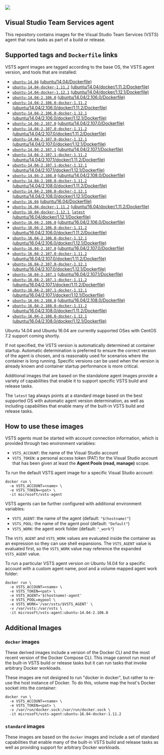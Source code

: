 ![](https://github.com/microsoft/vsts-agent-docker/raw/master/images/vsts.png)

## Visual Studio Team Services agent
This repository contains images for the Visual Studio Team Services (VSTS) agent that runs tasks as part of a build or release.

## Supported tags and `Dockerfile` links
VSTS agent images are tagged according to the base OS, the VSTS agent version, and tools that are installed:

- [`ubuntu-14.04`](https://github.com/microsoft/vsts-agent-docker/blob/4634d73509a48e73dff8c56eae1582a75b562f08/ubuntu/14.04/Dockerfile) [(ubuntu/14.04/Dockerfile)](https://github.com/microsoft/vsts-agent-docker/blob/4634d73509a48e73dff8c56eae1582a75b562f08/ubuntu/14.04/Dockerfile)
- [`ubuntu-14.04-docker-1.11.2`](https://github.com/microsoft/vsts-agent-docker/blob/4634d73509a48e73dff8c56eae1582a75b562f08/ubuntu/14.04/docker/1.11.2/Dockerfile) [(ubuntu/14.04/docker/1.11.2/Dockerfile)](https://github.com/microsoft/vsts-agent-docker/blob/4634d73509a48e73dff8c56eae1582a75b562f08/ubuntu/14.04/docker/1.11.2/Dockerfile)
- [`ubuntu-14.04-docker-1.12.1`](https://github.com/microsoft/vsts-agent-docker/blob/4634d73509a48e73dff8c56eae1582a75b562f08/ubuntu/14.04/docker/1.12.1/Dockerfile) [(ubuntu/14.04/docker/1.12.1/Dockerfile)](https://github.com/microsoft/vsts-agent-docker/blob/4634d73509a48e73dff8c56eae1582a75b562f08/ubuntu/14.04/docker/1.12.1/Dockerfile)
- [`ubuntu-14.04-2.106.0`](https://github.com/microsoft/vsts-agent-docker/blob/4634d73509a48e73dff8c56eae1582a75b562f08/ubuntu/14.04/2.106.0/Dockerfile) [(ubuntu/14.04/2.106.0/Dockerfile)](https://github.com/microsoft/vsts-agent-docker/blob/4634d73509a48e73dff8c56eae1582a75b562f08/ubuntu/14.04/2.106.0/Dockerfile)
- [`ubuntu-14.04-2.106.0-docker-1.11.2`](https://github.com/microsoft/vsts-agent-docker/blob/4634d73509a48e73dff8c56eae1582a75b562f08/ubuntu/14.04/2.106.0/docker/1.11.2/Dockerfile) [(ubuntu/14.04/2.106.0/docker/1.11.2/Dockerfile)](https://github.com/microsoft/vsts-agent-docker/blob/4634d73509a48e73dff8c56eae1582a75b562f08/ubuntu/14.04/2.106.0/docker/1.11.2/Dockerfile)
- [`ubuntu-14.04-2.106.0-docker-1.12.1`](https://github.com/microsoft/vsts-agent-docker/blob/4634d73509a48e73dff8c56eae1582a75b562f08/ubuntu/14.04/2.106.0/docker/1.12.1/Dockerfile) [(ubuntu/14.04/2.106.0/docker/1.12.1/Dockerfile)](https://github.com/microsoft/vsts-agent-docker/blob/4634d73509a48e73dff8c56eae1582a75b562f08/ubuntu/14.04/2.106.0/docker/1.12.1/Dockerfile)
- [`ubuntu-14.04-2.107.0`](https://github.com/microsoft/vsts-agent-docker/blob/4634d73509a48e73dff8c56eae1582a75b562f08/ubuntu/14.04/2.107.0/Dockerfile) [(ubuntu/14.04/2.107.0/Dockerfile)](https://github.com/microsoft/vsts-agent-docker/blob/4634d73509a48e73dff8c56eae1582a75b562f08/ubuntu/14.04/2.107.0/Dockerfile)
- [`ubuntu-14.04-2.107.0-docker-1.11.2`](https://github.com/microsoft/vsts-agent-docker/blob/4634d73509a48e73dff8c56eae1582a75b562f08/ubuntu/14.04/2.107.0/docker/1.11.2/Dockerfile) [(ubuntu/14.04/2.107.0/docker/1.11.2/Dockerfile)](https://github.com/microsoft/vsts-agent-docker/blob/4634d73509a48e73dff8c56eae1582a75b562f08/ubuntu/14.04/2.107.0/docker/1.11.2/Dockerfile)
- [`ubuntu-14.04-2.107.0-docker-1.12.1`](https://github.com/microsoft/vsts-agent-docker/blob/4634d73509a48e73dff8c56eae1582a75b562f08/ubuntu/14.04/2.107.0/docker/1.12.1/Dockerfile) [(ubuntu/14.04/2.107.0/docker/1.12.1/Dockerfile)](https://github.com/microsoft/vsts-agent-docker/blob/4634d73509a48e73dff8c56eae1582a75b562f08/ubuntu/14.04/2.107.0/docker/1.12.1/Dockerfile)
- [`ubuntu-14.04-2.107.1`](https://github.com/microsoft/vsts-agent-docker/blob/4634d73509a48e73dff8c56eae1582a75b562f08/ubuntu/14.04/2.107.1/Dockerfile) [(ubuntu/14.04/2.107.1/Dockerfile)](https://github.com/microsoft/vsts-agent-docker/blob/4634d73509a48e73dff8c56eae1582a75b562f08/ubuntu/14.04/2.107.1/Dockerfile)
- [`ubuntu-14.04-2.107.1-docker-1.11.2`](https://github.com/microsoft/vsts-agent-docker/blob/4634d73509a48e73dff8c56eae1582a75b562f08/ubuntu/14.04/2.107.1/docker/1.11.2/Dockerfile) [(ubuntu/14.04/2.107.1/docker/1.11.2/Dockerfile)](https://github.com/microsoft/vsts-agent-docker/blob/4634d73509a48e73dff8c56eae1582a75b562f08/ubuntu/14.04/2.107.1/docker/1.11.2/Dockerfile)
- [`ubuntu-14.04-2.107.1-docker-1.12.1`](https://github.com/microsoft/vsts-agent-docker/blob/4634d73509a48e73dff8c56eae1582a75b562f08/ubuntu/14.04/2.107.1/docker/1.12.1/Dockerfile) [(ubuntu/14.04/2.107.1/docker/1.12.1/Dockerfile)](https://github.com/microsoft/vsts-agent-docker/blob/4634d73509a48e73dff8c56eae1582a75b562f08/ubuntu/14.04/2.107.1/docker/1.12.1/Dockerfile)
- [`ubuntu-14.04-2.108.0`](https://github.com/microsoft/vsts-agent-docker/blob/4634d73509a48e73dff8c56eae1582a75b562f08/ubuntu/14.04/2.108.0/Dockerfile) [(ubuntu/14.04/2.108.0/Dockerfile)](https://github.com/microsoft/vsts-agent-docker/blob/4634d73509a48e73dff8c56eae1582a75b562f08/ubuntu/14.04/2.108.0/Dockerfile)
- [`ubuntu-14.04-2.108.0-docker-1.11.2`](https://github.com/microsoft/vsts-agent-docker/blob/4634d73509a48e73dff8c56eae1582a75b562f08/ubuntu/14.04/2.108.0/docker/1.11.2/Dockerfile) [(ubuntu/14.04/2.108.0/docker/1.11.2/Dockerfile)](https://github.com/microsoft/vsts-agent-docker/blob/4634d73509a48e73dff8c56eae1582a75b562f08/ubuntu/14.04/2.108.0/docker/1.11.2/Dockerfile)
- [`ubuntu-14.04-2.108.0-docker-1.12.1`](https://github.com/microsoft/vsts-agent-docker/blob/4634d73509a48e73dff8c56eae1582a75b562f08/ubuntu/14.04/2.108.0/docker/1.12.1/Dockerfile) [(ubuntu/14.04/2.108.0/docker/1.12.1/Dockerfile)](https://github.com/microsoft/vsts-agent-docker/blob/4634d73509a48e73dff8c56eae1582a75b562f08/ubuntu/14.04/2.108.0/docker/1.12.1/Dockerfile)
- [`ubuntu-16.04`](https://github.com/microsoft/vsts-agent-docker/blob/4634d73509a48e73dff8c56eae1582a75b562f08/ubuntu/16.04/Dockerfile) [(ubuntu/16.04/Dockerfile)](https://github.com/microsoft/vsts-agent-docker/blob/4634d73509a48e73dff8c56eae1582a75b562f08/ubuntu/16.04/Dockerfile)
- [`ubuntu-16.04-docker-1.11.2`](https://github.com/microsoft/vsts-agent-docker/blob/4634d73509a48e73dff8c56eae1582a75b562f08/ubuntu/16.04/docker/1.11.2/Dockerfile) [(ubuntu/16.04/docker/1.11.2/Dockerfile)](https://github.com/microsoft/vsts-agent-docker/blob/4634d73509a48e73dff8c56eae1582a75b562f08/ubuntu/16.04/docker/1.11.2/Dockerfile)
- [`ubuntu-16.04-docker-1.12.1`](https://github.com/microsoft/vsts-agent-docker/blob/4634d73509a48e73dff8c56eae1582a75b562f08/ubuntu/16.04/docker/1.12.1/Dockerfile), [`latest`](https://github.com/microsoft/vsts-agent-docker/blob/4634d73509a48e73dff8c56eae1582a75b562f08/ubuntu/16.04/docker/1.12.1/Dockerfile) [(ubuntu/16.04/docker/1.12.1/Dockerfile)](https://github.com/microsoft/vsts-agent-docker/blob/4634d73509a48e73dff8c56eae1582a75b562f08/ubuntu/16.04/docker/1.12.1/Dockerfile)
- [`ubuntu-16.04-2.106.0`](https://github.com/microsoft/vsts-agent-docker/blob/4634d73509a48e73dff8c56eae1582a75b562f08/ubuntu/16.04/2.106.0/Dockerfile) [(ubuntu/16.04/2.106.0/Dockerfile)](https://github.com/microsoft/vsts-agent-docker/blob/4634d73509a48e73dff8c56eae1582a75b562f08/ubuntu/16.04/2.106.0/Dockerfile)
- [`ubuntu-16.04-2.106.0-docker-1.11.2`](https://github.com/microsoft/vsts-agent-docker/blob/4634d73509a48e73dff8c56eae1582a75b562f08/ubuntu/16.04/2.106.0/docker/1.11.2/Dockerfile) [(ubuntu/16.04/2.106.0/docker/1.11.2/Dockerfile)](https://github.com/microsoft/vsts-agent-docker/blob/4634d73509a48e73dff8c56eae1582a75b562f08/ubuntu/16.04/2.106.0/docker/1.11.2/Dockerfile)
- [`ubuntu-16.04-2.106.0-docker-1.12.1`](https://github.com/microsoft/vsts-agent-docker/blob/4634d73509a48e73dff8c56eae1582a75b562f08/ubuntu/16.04/2.106.0/docker/1.12.1/Dockerfile) [(ubuntu/16.04/2.106.0/docker/1.12.1/Dockerfile)](https://github.com/microsoft/vsts-agent-docker/blob/4634d73509a48e73dff8c56eae1582a75b562f08/ubuntu/16.04/2.106.0/docker/1.12.1/Dockerfile)
- [`ubuntu-16.04-2.107.0`](https://github.com/microsoft/vsts-agent-docker/blob/4634d73509a48e73dff8c56eae1582a75b562f08/ubuntu/16.04/2.107.0/Dockerfile) [(ubuntu/16.04/2.107.0/Dockerfile)](https://github.com/microsoft/vsts-agent-docker/blob/4634d73509a48e73dff8c56eae1582a75b562f08/ubuntu/16.04/2.107.0/Dockerfile)
- [`ubuntu-16.04-2.107.0-docker-1.11.2`](https://github.com/microsoft/vsts-agent-docker/blob/4634d73509a48e73dff8c56eae1582a75b562f08/ubuntu/16.04/2.107.0/docker/1.11.2/Dockerfile) [(ubuntu/16.04/2.107.0/docker/1.11.2/Dockerfile)](https://github.com/microsoft/vsts-agent-docker/blob/4634d73509a48e73dff8c56eae1582a75b562f08/ubuntu/16.04/2.107.0/docker/1.11.2/Dockerfile)
- [`ubuntu-16.04-2.107.0-docker-1.12.1`](https://github.com/microsoft/vsts-agent-docker/blob/4634d73509a48e73dff8c56eae1582a75b562f08/ubuntu/16.04/2.107.0/docker/1.12.1/Dockerfile) [(ubuntu/16.04/2.107.0/docker/1.12.1/Dockerfile)](https://github.com/microsoft/vsts-agent-docker/blob/4634d73509a48e73dff8c56eae1582a75b562f08/ubuntu/16.04/2.107.0/docker/1.12.1/Dockerfile)
- [`ubuntu-16.04-2.107.1`](https://github.com/microsoft/vsts-agent-docker/blob/4634d73509a48e73dff8c56eae1582a75b562f08/ubuntu/16.04/2.107.1/Dockerfile) [(ubuntu/16.04/2.107.1/Dockerfile)](https://github.com/microsoft/vsts-agent-docker/blob/4634d73509a48e73dff8c56eae1582a75b562f08/ubuntu/16.04/2.107.1/Dockerfile)
- [`ubuntu-16.04-2.107.1-docker-1.11.2`](https://github.com/microsoft/vsts-agent-docker/blob/4634d73509a48e73dff8c56eae1582a75b562f08/ubuntu/16.04/2.107.1/docker/1.11.2/Dockerfile) [(ubuntu/16.04/2.107.1/docker/1.11.2/Dockerfile)](https://github.com/microsoft/vsts-agent-docker/blob/4634d73509a48e73dff8c56eae1582a75b562f08/ubuntu/16.04/2.107.1/docker/1.11.2/Dockerfile)
- [`ubuntu-16.04-2.107.1-docker-1.12.1`](https://github.com/microsoft/vsts-agent-docker/blob/4634d73509a48e73dff8c56eae1582a75b562f08/ubuntu/16.04/2.107.1/docker/1.12.1/Dockerfile) [(ubuntu/16.04/2.107.1/docker/1.12.1/Dockerfile)](https://github.com/microsoft/vsts-agent-docker/blob/4634d73509a48e73dff8c56eae1582a75b562f08/ubuntu/16.04/2.107.1/docker/1.12.1/Dockerfile)
- [`ubuntu-16.04-2.108.0`](https://github.com/microsoft/vsts-agent-docker/blob/4634d73509a48e73dff8c56eae1582a75b562f08/ubuntu/16.04/2.108.0/Dockerfile) [(ubuntu/16.04/2.108.0/Dockerfile)](https://github.com/microsoft/vsts-agent-docker/blob/4634d73509a48e73dff8c56eae1582a75b562f08/ubuntu/16.04/2.108.0/Dockerfile)
- [`ubuntu-16.04-2.108.0-docker-1.11.2`](https://github.com/microsoft/vsts-agent-docker/blob/4634d73509a48e73dff8c56eae1582a75b562f08/ubuntu/16.04/2.108.0/docker/1.11.2/Dockerfile) [(ubuntu/16.04/2.108.0/docker/1.11.2/Dockerfile)](https://github.com/microsoft/vsts-agent-docker/blob/4634d73509a48e73dff8c56eae1582a75b562f08/ubuntu/16.04/2.108.0/docker/1.11.2/Dockerfile)
- [`ubuntu-16.04-2.108.0-docker-1.12.1`](https://github.com/microsoft/vsts-agent-docker/blob/4634d73509a48e73dff8c56eae1582a75b562f08/ubuntu/16.04/2.108.0/docker/1.12.1/Dockerfile) [(ubuntu/16.04/2.108.0/docker/1.12.1/Dockerfile)](https://github.com/microsoft/vsts-agent-docker/blob/4634d73509a48e73dff8c56eae1582a75b562f08/ubuntu/16.04/2.108.0/docker/1.12.1/Dockerfile)

Ubuntu 14.04 and Ubuntu 16.04 are currently supported OSes with CentOS 7.2 support coming shortly.

If not specified, the VSTS version is automatically determined at container startup. Automatic determination is preferred to ensure the correct version of the agent is chosen, and is reasonably used for scenarios where the container is long running. Specific versions can be used when the version is already known and container startup performance is more critical.

Additional images that are based on the standalone agent images provide a variety of capabilities that enable it to support specific VSTS build and release tasks.

The `latest` tag always points at a standard image based on the best supported OS with automatic agent version determination, as well as including capabilities that enable many of the built-in VSTS build and release tasks. 

## How to use these images
VSTS agents must be started with account connection information, which is provided through two environment variables:

- `VSTS_ACCOUNT`: the name of the Visual Studio account
- `VSTS_TOKEN`: a personal access token (PAT) for the Visual Studio account that has been given at least the **Agent Pools (read, manage)** scope.

To run the default VSTS agent image for a specific Visual Studio account:
```
docker run \
  -e VSTS_ACCOUNT=<name> \
  -e VSTS_TOKEN=<pat> \
  -it microsoft/vsts-agent
```

VSTS agents can be further configured with additional environment variables:

- `VSTS_AGENT`: the name of the agent (default: `"$(hostname)"`)
- `VSTS_POOL`: the name of the agent pool (default: `"Default"`)
- `VSTS_WORK`: the agent work folder (default: `"_work"`)

The `VSTS_AGENT` and `VSTS_WORK` values are evaluated inside the container as an expression so they can use shell expansions. The `VSTS_AGENT` value is evaluated first, so the `VSTS_WORK` value may reference the expanded `VSTS_AGENT` value.

To run a particular VSTS agent version on Ubuntu 14.04 for a specific account with a custom agent name, pool and a volume mapped agent work folder:
```
docker run \
  -e VSTS_ACCOUNT=<name> \
  -e VSTS_TOKEN=<pat> \
  -e VSTS_AGENT='$(hostname)-agent'
  -e VSTS_POOL=mypool \
  -e VSTS_WORK='/var/vsts/$VSTS_AGENT' \
  -v /var/vsts:/var/vsts \
  -it microsoft/vsts-agent:ubuntu-14.04-2.106.0
```

## Additional Images

### `docker` images
These derived images include a version of the Docker CLI and the most recent version of the Docker Compose CLI. This image cannot run most of the built-in VSTS build or release tasks but it can run tasks that invoke arbitrary Docker workloads.

These images are not designed to run "docker in docker", but rather to re-use the host instance of Docker. To do this, volume map the host's Docker socket into the container:
```
docker run \
  -e VSTS_ACCOUNT=<name> \
  -e VSTS_TOKEN=<pat> \
  -v /var/run/docker.sock:/var/run/docker.sock \
  -it microsoft/vsts-agent:ubuntu-16.04-docker-1.11.2
```

### `standard` images
These images are based on the `docker` images and include a set of standard capabilities that enable many of the built-in VSTS build and release tasks as well as providing support for arbitrary Docker workloads.
